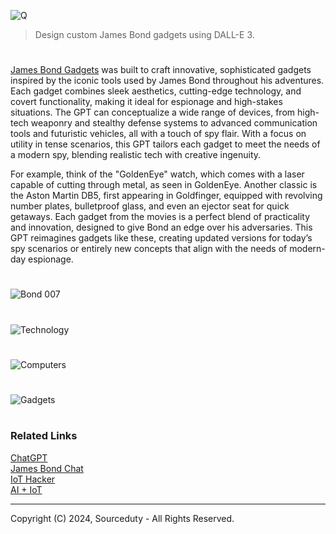 ![Q](https://github.com/user-attachments/assets/cedca9e8-7aac-4258-96a3-8f9927b1f43d)

> Design custom James Bond gadgets using DALL-E 3.

#

[James Bond Gadgets](https://chatgpt.com/g/g-veee2tVTW-james-bond-gadgets) was built to craft innovative, sophisticated gadgets inspired by the iconic tools used by James Bond throughout his adventures. Each gadget combines sleek aesthetics, cutting-edge technology, and covert functionality, making it ideal for espionage and high-stakes situations. The GPT can conceptualize a wide range of devices, from high-tech weaponry and stealthy defense systems to advanced communication tools and futuristic vehicles, all with a touch of spy flair. With a focus on utility in tense scenarios, this GPT tailors each gadget to meet the needs of a modern spy, blending realistic tech with creative ingenuity.

For example, think of the "GoldenEye" watch, which comes with a laser capable of cutting through metal, as seen in GoldenEye. Another classic is the Aston Martin DB5, first appearing in Goldfinger, equipped with revolving number plates, bulletproof glass, and even an ejector seat for quick getaways. Each gadget from the movies is a perfect blend of practicality and innovation, designed to give Bond an edge over his adversaries. This GPT reimagines gadgets like these, creating updated versions for today’s spy scenarios or entirely new concepts that align with the needs of modern-day espionage.

#
![Bond 007](https://github.com/user-attachments/assets/e8530aad-1c7e-4ff1-88f9-c01c74cc8dec)
#
![Technology](https://github.com/user-attachments/assets/778058fa-8482-4823-ae66-385463e5bfe0)
#
![Computers](https://github.com/user-attachments/assets/76da7724-90e5-45d1-87d9-777d37cffb8b)
#
![Gadgets](https://github.com/user-attachments/assets/e4c36651-25b1-4dfd-a2e7-477eeee0d9be)


#
### Related Links

[ChatGPT](https://github.com/sourceduty/ChatGPT)
<br>
[James Bond Chat](https://github.com/sourceduty/James_Bond_Chat)
<br>
[IoT Hacker](https://github.com/sourceduty/IoT_Hacker)
<br>
[AI + IoT](https://github.com/sourceduty/AI_IoT)

***
Copyright (C) 2024, Sourceduty - All Rights Reserved.
